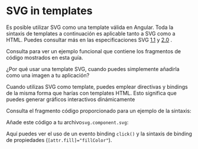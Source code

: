 # SVG in templates

Es posible utilizar SVG como una template válida en Angular. Toda la sintaxis de templates a continuación es aplicable tanto a SVG como a HTML. Puedes consultar más en las especificaciones SVG [1.1](https://www.w3.org/TR/SVG11/) y [2.0](https://www.w3.org/TR/SVG2/) .

<div class="alert is-helpful">

Consulta <live-example name="template-syntax"></live-example> para ver un ejemplo funcional que contiene los fragmentos de código mostrados en esta guía. </div>

¿Por qué usar una template SVG, cuando puedes simplemente añadirla como una imagen a tu aplicación? 

Cuando utilizas SVG como template, puedes emplear directivas y bindings de la misma forma que harías con templates HTML. Esto significa que puedes generar gráficos interactivos dinámicamente

Consulta el fragmento código  proporcionado para un ejemplo de la sintaxis:

<code-example path="template-syntax/src/app/svg.component.ts" header="src/app/svg.component.ts"></code-example>

Añade este código a tu archivo`svg.component.svg`:

<code-example path="template-syntax/src/app/svg.component.svg" header="src/app/svg.component.svg"></code-example>

Aquí puedes ver el uso de un evento binding `click()` y la sintaxis de binding de propiedades (`[attr.fill]="fillColor"`).